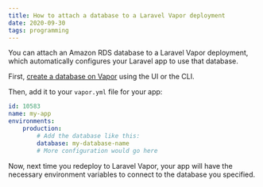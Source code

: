 ```yaml
---
title: How to attach a database to a Laravel Vapor deployment
date: 2020-09-30
tags: programming
---
```

You can attach an Amazon RDS database to a Laravel Vapor deployment, which automatically configures your Laravel app to use that database. 

First, [create a database on Vapor](https://docs.vapor.build/1.0/resources/databases.html#creating-databases) using the UI or the CLI. 

Then, add it to your `vapor.yml` file for your app:

```yaml
id: 10583
name: my-app
environments:
    production:
        # Add the database like this: 
        database: my-database-name
        # More configuration would go here
```

Now, next time you redeploy to Laravel Vapor, your app will have the necessary environment variables to connect to the database you specified. 
